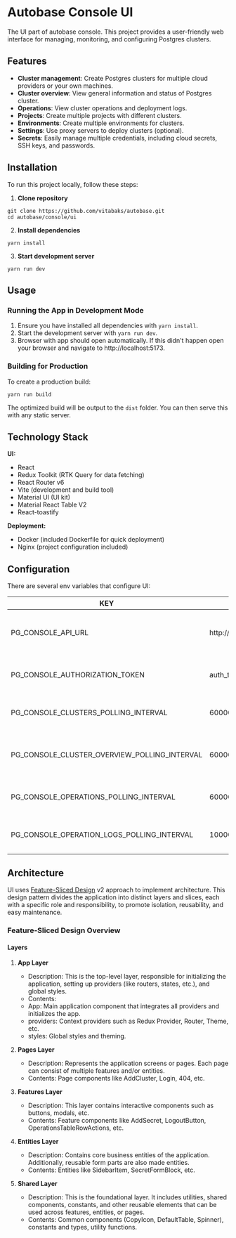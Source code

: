 # Autobase Console UI

The UI part of autobase console. This project provides a user-friendly web interface for managing, monitoring, and configuring Postgres clusters.

## Features

- **Cluster management**: Create Postgres clusters for multiple cloud providers or your own machines.
- **Cluster overview**: View general information and status of Postgres cluster.
- **Operations**: View cluster operations and deployment logs.
- **Projects**: Create multiple projects with different clusters.
- **Environments**: Create multiple environments for clusters.
- **Settings**: Use proxy servers to deploy clusters (optional).
- **Secrets**: Easily manage multiple credentials, including cloud secrets, SSH keys, and passwords.

## Installation

To run this project locally, follow these steps:

1. **Clone repository**

```
git clone https://github.com/vitabaks/autobase.git
cd autobase/console/ui
```

2. **Install dependencies**

`yarn install`

3. **Start development server**

`yarn run dev`

## Usage

### Running the App in Development Mode

1. Ensure you have installed all dependencies with `yarn install`.
2. Start the development server with `yarn run dev`.
3. Browser with app should open automatically. If this didn't happen open your browser and navigate to http://localhost:5173.

### Building for Production

To create a production build:

`yarn run build`

The optimized build will be output to the `dist` folder. You can then serve this with any static server.

## Technology Stack

**UI:**

- React
- Redux Toolkit (RTK Query for data fetching)
- React Router v6
- Vite (development and build tool)
- Material UI (UI kit)
- Material React Table V2
- React-toastify

**Deployment:**

- Docker (included Dockerfile for quick deployment)
- Nginx (project configuration included)

## Configuration

There are several env variables that configure UI:

| KEY                                          | DEFAULT                      | DESCRIPTION                                                 |
| -------------------------------------------- | ---------------------------- | ----------------------------------------------------------- |
| PG_CONSOLE_API_URL                           | http://localhost:8080/api/v1 | Default API URL where frontend will be sending requests to. |
| PG_CONSOLE_AUTHORIZATION_TOKEN               | auth_token                   | Reference auth token that will be used for login.           |
| PG_CONSOLE_CLUSTERS_POLLING_INTERVAL         | 60000                        | Clusters table refresh interval in milliseconds.            |
| PG_CONSOLE_CLUSTER_OVERVIEW_POLLING_INTERVAL | 60000                        | Cluster overview refresh interval in milliseconds.          |
| PG_CONSOLE_OPERATIONS_POLLING_INTERVAL       | 60000                        | Operations table refresh interval in milliseconds.          |
| PG_CONSOLE_OPERATION_LOGS_POLLING_INTERVAL   | 10000                        | Operation logs refresh interval in milliseconds.            |

## Architecture

UI uses [Feature-Sliced Design](https://feature-sliced.design/) v2 approach to implement architecture.
This design pattern divides the application into distinct layers and slices, each with a specific role and
responsibility, to promote isolation, reusability, and easy maintenance.

### Feature-Sliced Design Overview

#### Layers

1. **App Layer**

   - Description: This is the top-level layer, responsible for initializing the application, setting up providers (like routers, states, etc.), and global styles.
   - Contents:
   - App: Main application component that integrates all providers and initializes the app.
   - providers: Context providers such as Redux Provider, Router, Theme, etc.
   - styles: Global styles and theming.

1. **Pages Layer**

   - Description: Represents the application screens or pages. Each page can consist of multiple features and/or entities.
   - Contents: Page components like AddCluster, Login, 404, etc.

1. **Features Layer**

   - Description: This layer contains interactive components such as buttons, modals, etc.
   - Contents: Feature components like AddSecret, LogoutButton, OperationsTableRowActions, etc.

1. **Entities Layer**

   - Description: Contains core business entities of the application. Additionally, reusable form parts are also made
     entities.
   - Contents: Entities like SidebarItem, SecretFormBlock, etc.

1. **Shared Layer**

   - Description: This is the foundational layer. It includes utilities, shared components, constants, and other reusable
     elements that can be used across features, entities, or pages.
   - Contents: Common components (CopyIcon, DefaultTable, Spinner), constants and types, utility functions.
